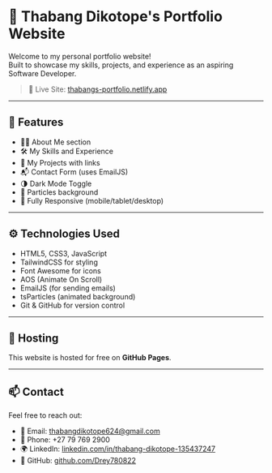 # 💼 Thabang Dikotope's Portfolio Website

Welcome to my personal portfolio website!  
Built to showcase my skills, projects, and experience as an aspiring Software Developer.

> 🔗 Live Site: [thabangs-portfolio.netlify.app](thabangs-portfolio.netlify.app)

---

## 📌 Features

- 🧑‍💻 About Me section
- 🛠️ My Skills and Experience
- 📁 My Projects with links
- 📬 Contact Form (uses EmailJS)
- 🌗 Dark Mode Toggle
- 🌌 Particles background
- 📱 Fully Responsive (mobile/tablet/desktop)

---

## ⚙️ Technologies Used

- HTML5, CSS3, JavaScript
- TailwindCSS for styling
- Font Awesome for icons
- AOS (Animate On Scroll)
- EmailJS (for sending emails)
- tsParticles (animated background)
- Git & GitHub for version control

---

## 🚀 Hosting

This website is hosted for free on **GitHub Pages**.

---

## 📫 Contact

Feel free to reach out:

- 📧 Email: thabangdikotope624@gmail.com  
- 📱 Phone: +27 79 769 2900  
- 🌍 LinkedIn: [linkedin.com/in/thabang-dikotope-135437247](https://linkedin.com/in/thabang-dikotope-135437247)  
- 🐙 GitHub: [github.com/Drey780822](https://github.com/Drey780822)
